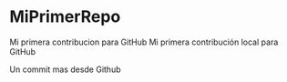 # MiPrimerRepo

Mi primera contribucion para GitHub 
Mi primera contribución local para GitHub

Un commit mas desde Github
